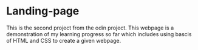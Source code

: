 # Landing-page
This is the second project from the odin project. This webpage is a demonstration of my learning progress so far which includes using bascis of HTML and CSS to create a given webpage.